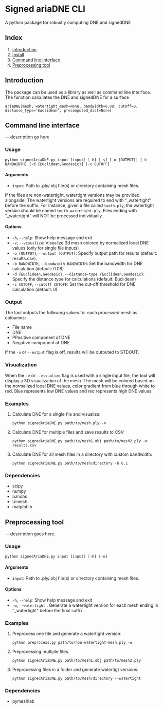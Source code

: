 # Signed ariaDNE CLI
A python package for robustly computing DNE and signedDNE

## Index
1. [Introduction](#introduction)
2. [Install](#install)
3. [Command line interface](#Command-line-interface)
4. [Preprocessing tool](#Preprocessing-tool)
## Introduction
The package can be used as a library as well as command line interface.
The function calculates the DNE and signedDNE for a surface
```
ariaDNE(mesh, watertight_mesh=None, bandwidth=0.08, cutoff=0, distance_type='Euclidean', precomputed_dist=None)
```


## Command line interface
-- description go here

### Usage

```
python signedAriaDNE.py input [input] [-h] [-v] [-o [OUTPUT]] [-b BANDWIDTH] [-d {Euclidean,Geodesic}] [-c CUTOFF]
```

#### Arguments

- `input`: Path to .ply/.obj file(s) or directory containing mesh files.

If the files are non-watertight, watertight versions may be provided alongside.
The watertight versions are required to end with "_watertight" before the suffix.
For instance, given a file called `tooth.ply`, the watertight version should be named `tooth_watertight.ply`.
Files ending with "_watertight" will NOT be processed individually.

#### Options

- `-h`, `--help`: Show help message and exit
- `-v`, `--visualize`: Visualize 3d mesh colored by normalized local DNE values (only for single file inputs)
- `-o [OUTPUT]`, `--output [OUTPUT]`: Specify output path for results (default: results.csv).
- `-b BANDWIDTH`, `--bandwidth BANDWIDTH`: Set the bandwidth for DNE calculation (default: 0.08)
- `-d {Euclidean,Geodesic}`, `--distance-type {Euclidean,Geodesic}`: Specify the distance type for calculations (default: Euclidean)
- `-c CUTOFF`, `--cutoff CUTOFF`: Set the cut-off threshold for DNE calculation (default: 0)

### Output

The tool outputs the following values for each processed mesh as coloumns:

- File name
- DNE
- PPositive component of DNE
- Negative component of DNE

If the `-o` or `--output` flag is off, results will be outputed to STDOUT.

### Visualization

When the `-v` or `--visualize` flag is used with a single input file, the tool will display a 3D visualization of the mesh. The mesh will be colored based on the normalized local DNE values, color gradient from blue through white to red. Blue represents low DNE values and red represents high DNE values.

### Examples

1. Calculate DNE for a single file and visualize:
   ```
   python signedAriaDNE.py path/to/mesh.ply -v
   ```

2. Calculate DNE for multiple files and save results to CSV:
   ```
   python signedAriaDNE.py path/to/mesh1.obj path/to/mesh2.ply -o results.csv
   ```

3. Calculate DNE for all mesh files in a directory with custom bandwidth:
   ```
   python signedAriaDNE.py path/to/mesh/directory -b 0.1
   ```



### Dependencies

- scipy
- numpy
- pandas
- trimesh
- matplotlib

## Preprocessing tool
-- description goes here.
### Usage

```
python signedAriaDNE.py input [input] [-h] [-w]
```

#### Arguments

- `input`: Path to .ply/.obj file(s) or directory containing mesh files.


#### Options

- `-h`, `--help`: Show help message and exit
- `-w`, `--watertight` : Generate a watertight version for each mesh ending in "_watertight" before the final suffix.

### Examples

1. Preprocess one file and generate a watertight version:
   ```
   python preprocess.py path/to/non-watertight-mesh.ply -w
   ```

2. Preprocessing multiple files.
   ```
   python signedAriaDNE.py path/to/mesh1.obj path/to/mesh2.ply
   ```

3. Preprocessing files in a folder and generate watertigt versions:
   ```
   python signedAriaDNE.py path/to/mesh/directory --watertight
   ```

### Dependencies

- pymeshlab
